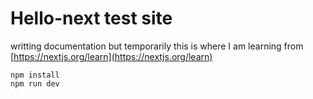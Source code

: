 # Hello-next test site

writting documentation but temporarily this is where I am learning from [https://nextjs.org/learn](https://nextjs.org/learn)

    npm install
    npm run dev
